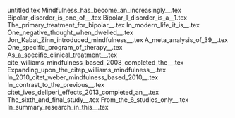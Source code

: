 untitled.tex
Mindfulness_has_become_an_increasingly__.tex
Bipolar_disorder_is_one_of__.tex
Bipolar_I_disorder_is_a__1.tex
The_primary_treatment_for_bipolar__.tex
In_modern_life_it_is__.tex
One_negative_thought_when_dwelled__.tex
Jon_Kabat_Zinn_introduced_mindfulness__.tex
A_meta_analysis_of_39__.tex
One_specific_program_of_therapy__.tex
As_a_specific_clinical_treatment__.tex
cite_williams_mindfulness_based_2008_completed_the__.tex
Expanding_upon_the_citep_williams_mindfulness__.tex
In_2010_citet_weber_mindfulness_based_2010__.tex
In_contrast_to_the_previous__.tex
citet_ives_deliperi_effects_2013_completed_an__.tex
The_sixth_and_final_study__.tex
From_the_6_studies_only__.tex
In_summary_research_in_this__.tex

